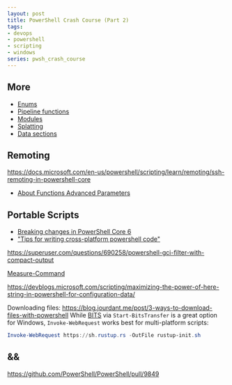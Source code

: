 ```yaml
---
layout: post
title: PowerShell Crash Course (Part 2)
tags:
- devops
- powershell
- scripting
- windows
series: pwsh_crash_course
---
```



## More

- [Enums](https://docs.microsoft.com/en-us/powershell/module/microsoft.powershell.core/about/about_enum)
- [Pipeline functions](https://docs.microsoft.com/en-us/powershell/module/microsoft.powershell.core/about/about_functions#piping-objects-to-functions)
- [Modules](https://docs.microsoft.com/en-us/powershell/module/microsoft.powershell.core/about/about_modules)
- [Splatting](https://docs.microsoft.com/en-us/powershell/module/microsoft.powershell.core/about/about_splatting)
- [Data sections](https://docs.microsoft.com/en-us/powershell/module/microsoft.powershell.core/about/about_data_sections)

## Remoting

https://docs.microsoft.com/en-us/powershell/scripting/learn/remoting/ssh-remoting-in-powershell-core



- [About Functions Advanced Parameters](https://docs.microsoft.com/en-us/powershell/module/microsoft.powershell.core/about/about_functions_advanced_parameters)


## Portable Scripts

- [Breaking changes in PowerShell Core 6](https://docs.microsoft.com/en-us/powershell/scripting/whats-new/breaking-changes-ps6)
- ["Tips for writing cross-platform powershell code"](https://powershell.org/2019/02/tips-for-writing-cross-platform-powershell-code/)


https://superuser.com/questions/690258/powershell-gci-filter-with-compact-output

[Measure-Command](https://docs.microsoft.com/en-us/powershell/module/microsoft.powershell.utility/measure-command)


https://devblogs.microsoft.com/scripting/maximizing-the-power-of-here-string-in-powershell-for-configuration-data/


Downloading files:
https://blog.jourdant.me/post/3-ways-to-download-files-with-powershell
While [BITS](https://docs.microsoft.com/en-us/windows/win32/bits/about-bits) via `Start-BitsTransfer` is a great option for Windows, `Invoke-WebRequest` works best for multi-platform scripts:
```powershell
Invoke-WebRequest https://sh.rustup.rs -OutFile rustup-init.sh
```

## &&

https://github.com/PowerShell/PowerShell/pull/9849


